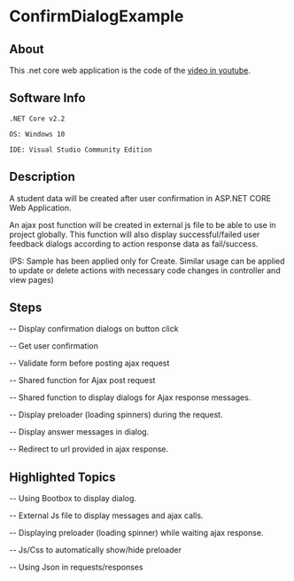 # ConfirmDialogExample
## About

This .net core web application is the code of the [video in youtube](https://www.youtube.com/watch?v=iMtvys-6whU). 

## Software Info
    .NET Core v2.2

    OS: Windows 10

    IDE: Visual Studio Community Edition

## Description 

A student data will be created after user confirmation in ASP.NET CORE Web Application.
 
An ajax post function will be created in external js file to be able to use in project globally. This function will also display successful/failed user feedback dialogs according to action response data as fail/success.

(PS: Sample has been applied only for Create. Similar usage can be applied to update or delete actions with necessary code changes in controller and view pages)

## Steps
-- Display confirmation dialogs on button click

-- Get user confirmation

-- Validate form before posting ajax request

-- Shared function for Ajax post request

-- Shared function to display dialogs for Ajax response messages.

-- Display preloader (loading spinners) during the request.

-- Display answer messages in dialog.

-- Redirect to url provided in ajax response.

## Highlighted Topics
-- Using Bootbox to display dialog.

-- External Js file to display messages and ajax calls.

-- Displaying preloader (loading spinner) while waiting ajax response. 

-- Js/Css to automatically show/hide preloader

-- Using Json in requests/responses
